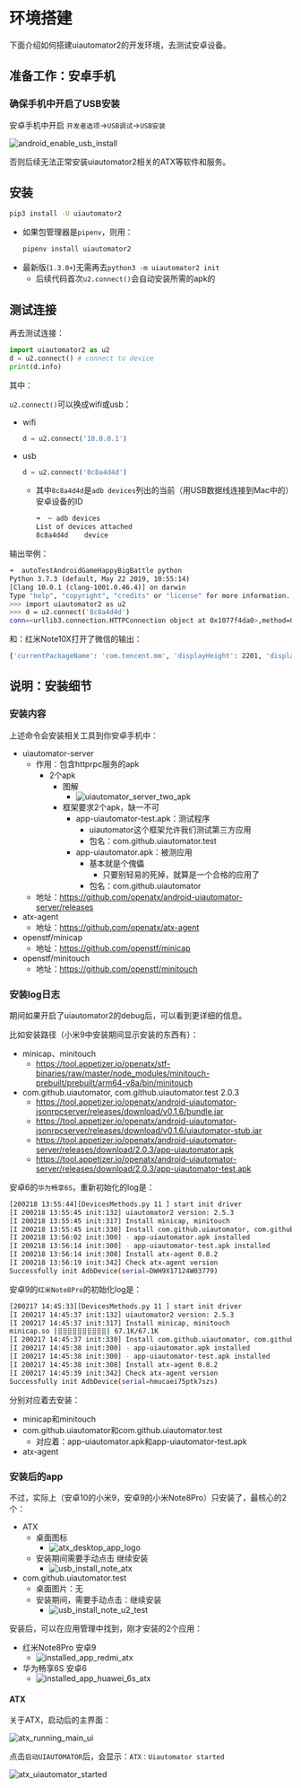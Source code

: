# 环境搭建

下面介绍如何搭建uiautomator2的开发环境，去测试安卓设备。

## 准备工作：安卓手机

### 确保手机中开启了USB安装

安卓手机中开启 `开发者选项`->`USB调试`->`USB安装`

![android_enable_usb_install](../assets/img/android_enable_usb_install.png)

否则后续无法正常安装uiautomator2相关的ATX等软件和服务。

## 安装

```bash
pip3 install -U uiautomator2
```

* 如果包管理器是`pipenv`，则用：
    ```bash
    pipenv install uiautomator2
    ```
* 最新版(`1.3.0+`)无需再去`python3 -m uiautomator2 init`
  * 后续代码首次`u2.connect()`会自动安装所需的apk的

## 测试连接

再去测试连接：

```python
import uiautomator2 as u2
d = u2.connect() # connect to device
print(d.info)
```

其中：

`u2.connect()`可以换成wifi或usb：

* wifi
    ```python
    d = u2.connect('10.0.0.1')
    ```
* usb
    ```python
    d = u2.connect('8c8a4d4d')
    ```
    * 其中`8c8a4d4d`是`adb devices`列出的当前（用USB数据线连接到Mac中的）安卓设备的ID
        ```bash
        ➜  ~ adb devices
        List of devices attached
        8c8a4d4d    device
        ```

输出举例：

```bash
➜  autoTestAndroidGameHappyBigBattle python
Python 3.7.3 (default, May 22 2019, 10:55:14)
[Clang 10.0.1 (clang-1001.0.46.4)] on darwin
Type "help", "copyright", "credits" or "license" for more information.
>>> import uiautomator2 as u2
>>> d = u2.connect('8c8a4d4d')
conn=<urllib3.connection.HTTPConnection object at 0x1077f4da0>,method=GET,url=/version,timeout_obj=Timeout(connect=2, read=2, total=None),body=None,headers={'User-Agent': 'python-requests/2.22.0', 'Accept-Encoding': 'gzip, deflate', 'Accept': '*/*', 'Connection': 'keep-alive'},chunked=False
```

和：红米Note10X打开了微信的输出：

```bash
{'currentPackageName': 'com.tencent.mm', 'displayHeight': 2201, 'displayRotation': 0, 'displaySizeDpX': 393, 'displaySizeDpY': 873, 'displayWidth': 1080, 'productName': 'atom', 'screenOn': True, 'sdkInt': 29, 'naturalOrientation': True}
```

## 说明：安装细节

### 安装内容

上述命令会安装相关工具到你安卓手机中：

* uiautomator-server
  * 作用：包含httprpc服务的apk
    * 2个apk
      * 图解
        * ![uiautomator_server_two_apk](../assets/img/uiautomator_server_two_apk.png)
      * 框架要求2个apk，缺一不可
        * app-uiautomator-test.apk：测试程序
          * uiautomator这个框架允许我们测试第三方应用
          * 包名：com.github.uiautomator.test
        * app-uiautomator.apk：被测应用
          * 基本就是个傀儡
            * 只要别轻易的死掉，就算是一个合格的应用了
          * 包名：com.github.uiautomator
  * 地址：https://github.com/openatx/android-uiautomator-server/releases
* atx-agent
  * 地址：https://github.com/openatx/atx-agent
* openstf/minicap
  * 地址：https://github.com/openstf/minicap
* openstf/minitouch
  * 地址：https://github.com/openstf/minitouch

### 安装log日志

期间如果开启了uiautomator2的debug后，可以看到更详细的信息。

比如安装路径（小米9中安装期间显示安装的东西有）：

* minicap、minitouch
  * https://tool.appetizer.io/openatx/stf-binaries/raw/master/node_modules/minitouch-prebuilt/prebuilt/arm64-v8a/bin/minitouch
* com.github.uiautomator, com.github.uiautomator.test 2.0.3
  * https://tool.appetizer.io/openatx/android-uiautomator-jsonrpcserver/releases/download/v0.1.6/bundle.jar
  * https://tool.appetizer.io/openatx/android-uiautomator-jsonrpcserver/releases/download/v0.1.6/uiautomator-stub.jar
  * https://tool.appetizer.io/openatx/android-uiautomator-server/releases/download/2.0.3/app-uiautomator.apk
  * https://tool.appetizer.io/openatx/android-uiautomator-server/releases/download/2.0.3/app-uiautomator-test.apk

安卓6的`华为畅享6S`，重新初始化的log是：

```bash
[200218 13:55:44][DevicesMethods.py 11 ] start init driver
[I 200218 13:55:45 init:132] uiautomator2 version: 2.5.3
[I 200218 13:55:45 init:317] Install minicap, minitouch
[I 200218 13:55:45 init:330] Install com.github.uiautomator, com.github.uiautomator.test 2.1.1
[I 200218 13:56:02 init:300] - app-uiautomator.apk installed
[I 200218 13:56:14 init:300] - app-uiautomator-test.apk installed
[I 200218 13:56:14 init:308] Install atx-agent 0.8.2
[I 200218 13:56:19 init:342] Check atx-agent version
Successfully init AdbDevice(serial=DWH9X17124W03779)
```

安卓9的`红米Note8Pro`的初始化log是：

```bash
[200217 14:45:33][DevicesMethods.py 11 ] start init driver
[I 200217 14:45:37 init:132] uiautomator2 version: 2.5.3
[I 200217 14:45:37 init:317] Install minicap, minitouch
minicap.so |⣿⣿⣿⣿⣿⣿⣿⣿⣿⣿| 67.1K/67.1K
[I 200217 14:45:37 init:330] Install com.github.uiautomator, com.github.uiautomator.test 2.1.1
[I 200217 14:45:38 init:300] - app-uiautomator.apk installed
[I 200217 14:45:38 init:300] - app-uiautomator-test.apk installed
[I 200217 14:45:38 init:308] Install atx-agent 0.8.2
[I 200217 14:45:39 init:342] Check atx-agent version
Successfully init AdbDevice(serial=hmucaei75ptk7szs)
```

分别对应着去安装：

* minicap和minitouch
* com.github.uiautomator和com.github.uiautomator.test
  * 对应着：app-uiautomator.apk和app-uiautomator-test.apk
* atx-agent

### 安装后的app

不过，实际上（安卓10的小米9，安卓9的小米Note8Pro）只安装了，最核心的2个：

* ATX
  * 桌面图标
    * ![atx_desktop_app_logo](../assets/img/atx_desktop_app_logo.png)
  * 安装期间需要手动点击 继续安装
    * ![usb_install_note_atx](../assets/img/usb_install_note_atx.png)
* com.github.uiautomator.test
  * 桌面图片：无
  * 安装期间，需要手动点击：继续安装
    * ![usb_install_note_u2_test](../assets/img/usb_install_note_u2_test.png)

安装后，可以在应用管理中找到，刚才安装的2个应用：

* 红米Note8Pro 安卓9
  * ![installed_app_redmi_atx](../assets/img/installed_app_redmi_atx.png)
* 华为畅享6S 安卓6
  * ![installed_app_huawei_6s_atx](../assets/img/installed_app_huawei_6s_atx.png)

#### ATX

关于ATX，启动后的主界面：

![atx_running_main_ui](../assets/img/atx_running_main_ui.png)

点击`启动UIAUTOMATOR`后，会显示：`ATX：Uiautomator started`

![atx_uiautomator_started](../assets/img/atx_uiautomator_started.png)
